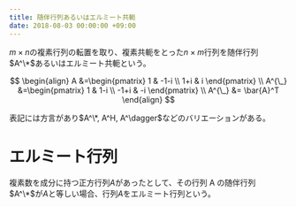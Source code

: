 ```yaml
---
title: 随伴行列あるいはエルミート共軛
date: 2018-08-03 00:00:00 +09:00
---
```


$m\times n$の複素行列の転置を取り、複素共軛をとった$n\times m$行列を随伴行列$A^\*$あるいはエルミート共軛という。

$$
\begin{align}
A &=\begin{pmatrix} 1 & -1-i \\ 1+i & i \end{pmatrix} \\
A^{\_} &=\begin{pmatrix} 1 & 1-i \\ -1+i & -i \end{pmatrix} \\
A^{\_} &= \bar{A}^T
\end{align}
$$

表記には方言があり$A^\*, A^H, A^\dagger$などのバリエーションがある。

# エルミート行列

複素数を成分に持つ正方行列$A$があったとして、その行列 A の随伴行列$A^\*$が$A$と等しい場合、行列$A$をエルミート行列という。
